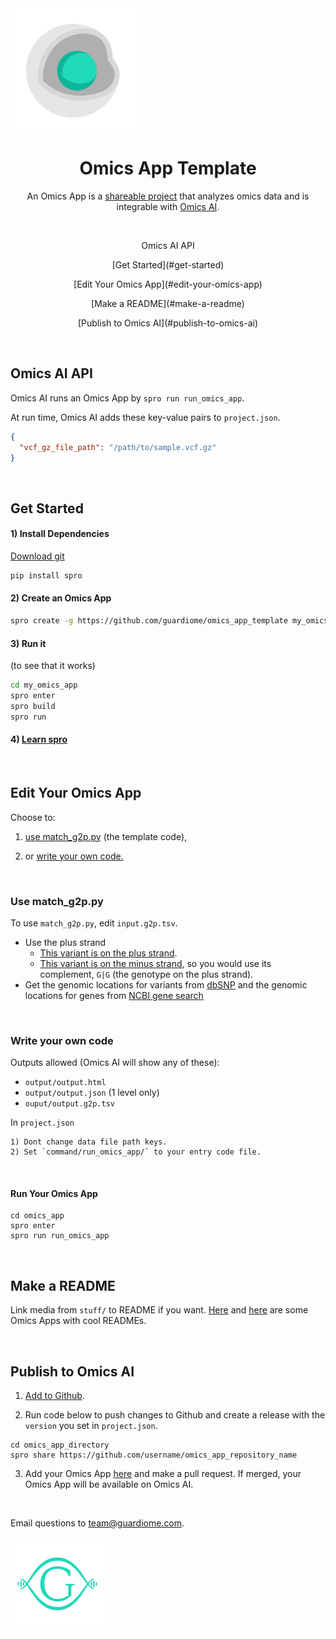 <img src="stuff/omics_apps_logo.png" align="center" width="200">

<h1 align="center">Omics App Template</h1>

<p align="center">An Omics App is a <a href="https://github.com/KwatME/spro">shareable project</a> that analyzes omics data and is integrable with <a href="https://guardiome.com">Omics AI</a>.</p>

<br>

<p align="center"><a href"#omics-ai-api">Omics AI API</a></p>
<p align="center">[Get Started](#get-started)</p>
<p align="center">[Edit Your Omics App](#edit-your-omics-app)</p>
<p align="center">[Make a README](#make-a-readme)</p>
<p align="center">[Publish to Omics AI](#publish-to-omics-ai)</p>

<br>

## Omics AI API

Omics AI runs an Omics App by `spro run run_omics_app`.

At run time, Omics AI adds these key-value pairs to `project.json`.

```json
{
  "vcf_gz_file_path": "/path/to/sample.vcf.gz"
}
```

<br>

## Get Started

#### 1) Install Dependencies

[Download git](https://git-scm.com/downloads)

```bash
pip install spro
```

#### 2) Create an Omics App

```bash
spro create -g https://github.com/guardiome/omics_app_template my_omics_app
```

#### 3) Run it

(to see that it works)

```bash
cd my_omics_app
spro enter
spro build
spro run
```

#### 4) [Learn spro](https://github.com/kwatme/spro)

<br>

## Edit Your Omics App

Choose to:

1) [use match_g2p.py](#use-match_g2p.py) (the template code),

2) or [write your own code.](#write-your-own-code)

<br>

### Use match_g2p.py

To use `match_g2p.py`, edit `input.g2p.tsv`.

* Use the plus strand
  * [This variant is on the plus strand](https://www.snpedia.com/index.php/Rs53576).
  * [This variant is on the minus strand](https://www.snpedia.com/index.php/Rs1051730), so you would use its complement, `G|G` (the genotype on the plus strand).
* Get the genomic locations for variants from [dbSNP](https://www.ncbi.nlm.nih.gov/projects/SNP/) and the genomic locations for genes from [NCBI gene search](https://www.ncbi.nlm.nih.gov/gene/672)

<br>

### Write your own code

Outputs allowed (Omics AI will show any of these):

- `output/output.html`
- `output/output.json` (1 level only)
- `ouput/output.g2p.tsv`

In `project.json`

    1) Dont change data file path keys.
    2) Set `command/run_omics_app/` to your entry code file.

<br>

#### Run Your Omics App

```
cd omics_app
spro enter
spro run run_omics_app
```

<br>

## Make a README

Link media from `stuff/` to README if you want. [Here](https://github.com/Kazyra/muscle_type) and [here](https://github.com/yaseenkady/alcohol-skin-flush) are some Omics Apps with cool READMEs.


<br>

## Publish to Omics AI

1) [Add to Github](https://help.github.com/articles/adding-an-existing-project-to-github-using-the-command-line/).

2) Run code below to push changes to Github and create a release with the `version` you set in `project.json`.

```
cd omics_app_directory
spro share https://github.com/username/omics_app_repository_name
```

3) Add your Omics App [here](https://github.com/Guardiome/omics_apps_for_omics_ai/blob/master/omics_apps_for_omics_ai.yaml) and make a pull request. If merged, your Omics App will be available on Omics AI.

<br>

Email questions to team@guardiome.com.

<img src="stuff/guardiome_logo.png" width="150" height="150">

